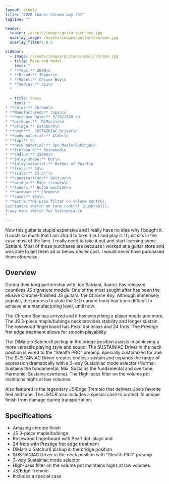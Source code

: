 ```yaml
---
layout: single
title: "2020 Ibanez Chrome boy JS1"
tagline: ""

header:
  teaser: /assets/images/guitars/chrome.jpg
  overlay_image: /assets/images/guitars/chrome.jpg
  overlay_filter: 0.5

sidebar:
  - image: /assets/images/guitars/small/chrome.jpg
  - title: Make and Model
    text: "
  * **Year:** 2020\n
  * **Brand:** Ibanez\n
  * **Model:** Chrome Boy\n
  * **Series:** JS1\n
  "

  - title: Specs
    text: "
* **Color:** Chrome\n
* **Manufactured:** Japan\n
* **Purchase Date:** 5/20/2020 \n
* **pickups:**  DiMarzio\n
* **bridge:** Satchur8\n
* **neck:**  SUSTAINIAC Driver\n
* **body material:** Alder\n
* **top:** \n
* **neck material:** 3pc Maple/Bubinga\n
* **fretboard:** Rosewood\n
* **radius:** 250mm\n
* **inlay-shape:** Dot\n
* **inlay-material:** Mother of Pearl\n
* **frets:** 24\n
* **scale:** 25.5\"\n
* **construction:** Bolt-on\n
* **bridge:** Edge tremolo\n
* **tuners:** Gotoh machine\n
* **hardware:** Chrome\n
* **case:** Yes\n
* **extra:**Hi-pass filter on volume control, 
Sustianiac switch on tone control (push/pull), 
3-way mini switch for Sustianiac\n
"
---
```


Now this guitar is stupid expensive and I really have no idea why I bought it. It costs so much that I am afraid to take it out and play it. It just sits in the case most of the time. I really need to take it out and start learning some Satriani. Most of these purchases are because i worked at a guitar store and was able to get them ad or below dealer cost. I would never have purchased them otherwise.

## Overview	

During their long partnership with Joe Satriani, Ibanez has released countless JS signature models. One of the most sought after has been the elusive Chrome-finished JS guitars, the Chrome Boy. Although immensely popular, the process to plate the 3-D curved body had been difficult to achieve at a manufacturing level, until now.

The Chrome Boy has arrived and it has everything a player needs and more. The JS 3-piece maple/bubinga neck provides stability and longer sustain. The rosewood fingerboard has Pearl dot inlays and 24 frets. The Prestige fret edge treatment allows for smooth playability.

The DiMarzio Satchur8 pickup in the bridge position assists in achieving a more versatile playing style and sound. The SUSTAINIAC Driver in the neck position is wired to the “Stealth PRO” preamp, specially customized for Joe. The SUSTAINIAC Driver creates endless sustain and expands the range of expression dramatically with a 3-way Sustainiac mode selector (Normal: Sustains the fundamental; Mix: Sustains the fundamental and overtone; Harmonic: Sustains overtone). The High-pass filter on the volume pot maintains highs at low volumes.

Also featured is the legendary JS/Edge Tremolo that delivers Joe‘s favorite feel and tone. The JS1CR also includes a special case to protect its unique finish from damage during transportation.

## Specifications	

* Amazing chrome finish
* JS 3-piece maple/bubinga
* Rosewood fingerboard with Pearl dot inlays and
* 24 frets with Prestige fret edge treatment
* DiMarzio Satchur8 pickup in the bridge position 
* SUSTAINIAC Driver in the neck position with “Stealth PRO” preamp
* 3-way Sustainiac mode selector
* High-pass filter on the volume pot maintains highs at low volumes. 
* JS/Edge Tremolo
* Includes a special case
